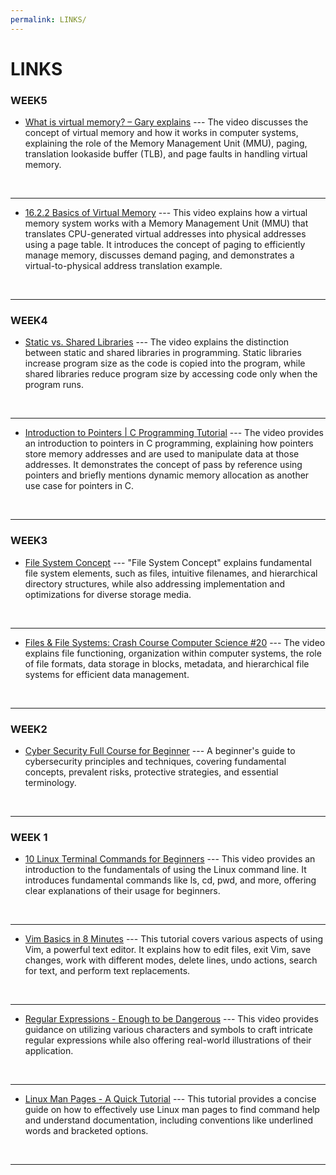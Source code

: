 ```yaml
---
permalink: LINKS/
---
```


# LINKS

### WEEK5
* [What is virtual memory? – Gary explains](https://www.youtube.com/watch?v=2quKyPnUShQ) ---
The video discusses the concept of virtual memory and how it works in computer systems, explaining the role of the Memory Management Unit (MMU), paging, translation lookaside buffer (TLB), and page faults in handling virtual memory.
<br>
<hr>

* [16.2.2 Basics of Virtual Memory](https://www.youtube.com/watch?v=8yO2FBBfaB0) ---
This video explains how a virtual memory system works with a Memory Management Unit (MMU) that translates CPU-generated virtual addresses into physical addresses using a page table. It introduces the concept of paging to efficiently manage memory, discusses demand paging, and demonstrates a virtual-to-physical address translation example.
<br>
<hr>

### WEEK4
* [Static vs. Shared Libraries](https://www.youtube.com/watch?v=-vp9cFQCQCo) ---
The video explains the distinction between static and shared libraries in programming. Static libraries increase program size as the code is copied into the program, while shared libraries reduce program size by accessing code only when the program runs.
<br>
<hr>

* [Introduction to Pointers | C Programming Tutorial](https://www.youtube.com/watch?v=2GDiXG5RfNE) ---
The video provides an introduction to pointers in C programming, explaining how pointers store memory addresses and are used to manipulate data at those addresses. It demonstrates the concept of pass by reference using pointers and briefly mentions dynamic memory allocation as another use case for pointers in C.
<br>
<hr>

### WEEK3
* [File System Concept](https://www.youtube.com/watch?v=mzUyMy7Ihk0) ---
"File System Concept" explains fundamental file system elements, such as files, intuitive filenames, and hierarchical directory structures, while also addressing implementation and optimizations for diverse storage media.
<br>
<hr>

* [Files & File Systems: Crash Course Computer Science #20](https://www.youtube.com/watch?v=KN8YgJnShPM) ---
The video explains file functioning, organization within computer systems, the role of file formats, data storage in blocks, metadata, and hierarchical file systems for efficient data management.
<br>
<hr>

### WEEK2
* [Cyber Security Full Course for Beginner](https://www.youtube.com/watch?v=U_P23SqJaDc) ---
A beginner's guide to cybersecurity principles and techniques, covering fundamental concepts, prevalent risks, protective strategies, and essential terminology.
<br>
<hr>

### WEEK 1
* [10 Linux Terminal Commands for Beginners](https://www.youtube.com/watch?v=CpTfQ-q6MPU&ab_channel=GaryExplains) ---
This video provides an introduction to the fundamentals of using the Linux command line. It introduces fundamental commands like ls, cd, pwd, and more, offering clear explanations of their usage for beginners.
<br>
<hr>

* [Vim Basics in 8 Minutes](https://www.youtube.com/watch?v=ggSyF1SVFr4&ab_channel=tutoriaLinux) ---
This tutorial covers various aspects of using Vim, a powerful text editor. It explains how to edit files, exit Vim, save changes, work with different modes, delete lines, undo actions, search for text, and perform text replacements.
<br>
<hr>

* [Regular Expressions - Enough to be Dangerous](https://www.youtube.com/watch?v=bgBWp9EIlMM&ab_channel=EngineerMan) ---
This video provides guidance on utilizing various characters and symbols to craft intricate regular expressions while also offering real-world illustrations of their application.
<br>
<hr>

* [Linux Man Pages - A Quick Tutorial](https://www.youtube.com/watch?v=uJnrh9hAQR0&ab_channel=LinuxTrainingAcademy) ---
This tutorial provides a concise guide on how to effectively use Linux man pages to find command help and understand documentation, including conventions like underlined words and bracketed options.
<br>
<hr>
